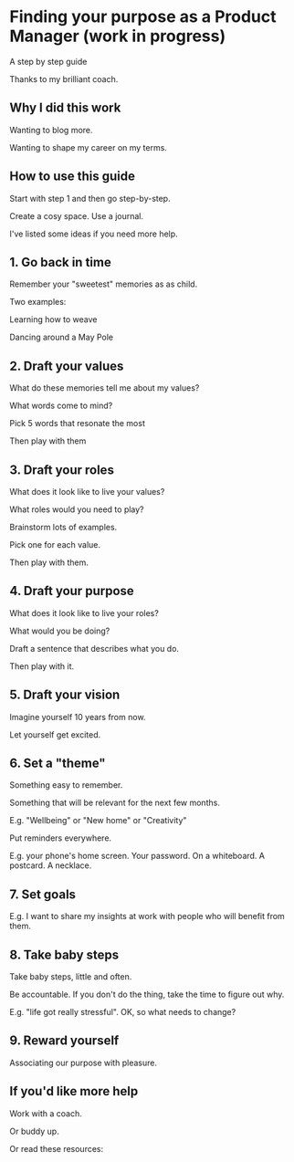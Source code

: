 # Finding your purpose as a Product Manager (work in progress)
A step by step guide

Thanks to my brilliant coach.

## Why I did this work

Wanting to blog more.

Wanting to shape my career on my terms.

## How to use this guide

Start with step 1 and then go step-by-step.

Create a cosy space. Use a journal.

I've listed some ideas if you need more help.

## 1. Go back in time

Remember your "sweetest" memories as as child.

Two examples:

Learning how to weave 

Dancing around a May Pole

## 2. Draft your values

What do these memories tell me about my values?

What words come to mind?

Pick 5 words that resonate the most

Then play with them

## 3. Draft your roles

What does it look like to live your values?

What roles would you need to play?

Brainstorm lots of examples.

Pick one for each value.

Then play with them.

## 4. Draft your purpose

What does it look like to live your roles?

What would you be doing?

Draft a sentence that describes what you do.

Then play with it.

## 5. Draft your vision

Imagine yourself 10 years from now.

Let yourself get excited.

## 6. Set a "theme" 

Something easy to remember. 

Something that will be relevant for the next few months.

E.g. "Wellbeing" or "New home" or "Creativity"

Put reminders everywhere.

E.g. your phone's home screen. Your password. On a whiteboard. A postcard. A necklace.

## 7. Set goals

E.g. I want to share my insights at work with people who will benefit from them.

## 8. Take baby steps

Take baby steps, little and often.

Be accountable. If you don't do the thing, take the time to figure out why.

E.g. "life got really stressful". OK, so what needs to change?

## 9. Reward yourself

Associating our purpose with pleasure.

## If you'd like more help

Work with a coach.

Or buddy up.

Or read these resources:
